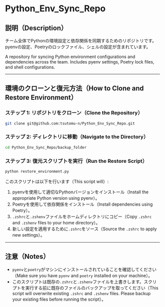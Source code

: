 # Python_Env_Sync_Repo

## 説明（Description）

チーム全体でPythonの環境設定と依存関係を同期するためのリポジトリです。pyenvの設定、Poetryのロックファイル、シェルの設定が含まれています。

A repository for syncing Python environment configurations and dependencies across the team. Includes pyenv settings, Poetry lock files, and shell configurations.

---

## 環境のクローンと復元方法（How to Clone and Restore Environment）

### ステップ 1: リポジトリをクローン（Clone the Repository）

```bash
git clone git@github.com:tsutomu-n/Python_Env_Sync_Repo.git
```

### ステップ 2: ディレクトリに移動（Navigate to the Directory）

```bash
cd Python_Env_Sync_Repo/backup_folder
```

### ステップ 3: 復元スクリプトを実行（Run the Restore Script）

```bash
python restore_environment.py
```

このスクリプトは以下を行います（This script will）:

1. pyenvを使用して適切なPythonバージョンをインストール（Install the appropriate Python version using pyenv）。
2. Poetryを使用して依存関係をインストール（Install dependencies using Poetry）。
3. `.zshrc`と`.zshenv`ファイルをホームディレクトリにコピー（Copy `.zshrc` and `.zshenv` files to your home directory）。
4. 新しい設定を適用するために`.zshrc`をソース（Source the `.zshrc` to apply new settings）。

---

## 注意（Notes）

- `pyenv`と`poetry`がマシンにインストールされていることを確認してください（Make sure you have `pyenv` and `poetry` installed on your machine）。
- このスクリプトは既存の`.zshrc`と`.zshenv`ファイルを上書きします。スクリプトを実行する前に既存のファイルのバックアップを取ってください（This script will overwrite existing `.zshrc` and `.zshenv` files. Please backup your existing files before running the script）。

